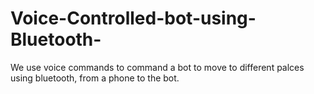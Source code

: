 # Voice-Controlled-bot-using-Bluetooth-
We use voice commands to command a bot to move to different palces using bluetooth, from a phone to the bot. 
